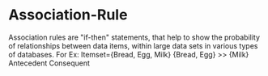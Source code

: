 # Association-Rule
Association rules are "if-then" statements, that help to show the probability of relationships between data items, within large data sets in various types of databases.
For Ex:  Itemset={Bread, Egg, Milk}
         {Bread, Egg} >> {Milk}
         Antecedent    Consequent 
